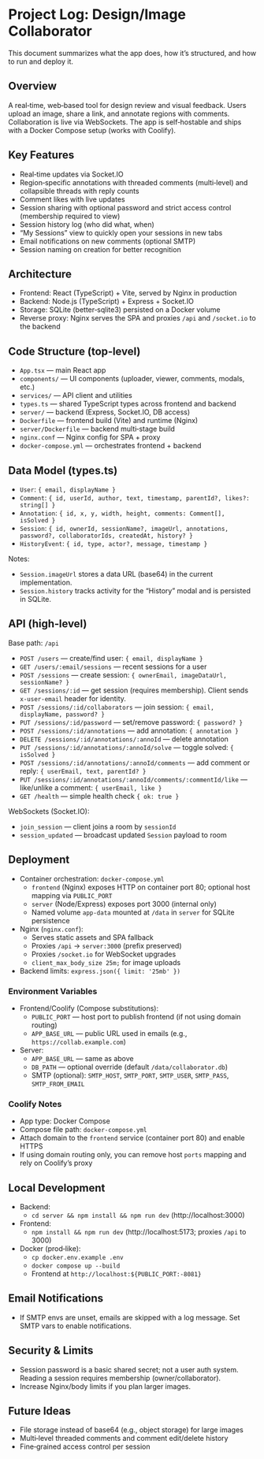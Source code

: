 # Project Log: Design/Image Collaborator

This document summarizes what the app does, how it’s structured, and how to run and deploy it.

## Overview

A real‑time, web‑based tool for design review and visual feedback. Users upload an image, share a link, and annotate regions with comments. Collaboration is live via WebSockets. The app is self‑hostable and ships with a Docker Compose setup (works with Coolify).

## Key Features

- Real‑time updates via Socket.IO
- Region‑specific annotations with threaded comments (multi‑level) and collapsible threads with reply counts
- Comment likes with live updates
- Session sharing with optional password and strict access control (membership required to view)
- Session history log (who did what, when)
- “My Sessions” view to quickly open your sessions in new tabs
- Email notifications on new comments (optional SMTP)
- Session naming on creation for better recognition

## Architecture

- Frontend: React (TypeScript) + Vite, served by Nginx in production
- Backend: Node.js (TypeScript) + Express + Socket.IO
- Storage: SQLite (better‑sqlite3) persisted on a Docker volume
- Reverse proxy: Nginx serves the SPA and proxies `/api` and `/socket.io` to the backend

## Code Structure (top‑level)

- `App.tsx` — main React app
- `components/` — UI components (uploader, viewer, comments, modals, etc.)
- `services/` — API client and utilities
- `types.ts` — shared TypeScript types across frontend and backend
- `server/` — backend (Express, Socket.IO, DB access)
- `Dockerfile` — frontend build (Vite) and runtime (Nginx)
- `server/Dockerfile` — backend multi‑stage build
- `nginx.conf` — Nginx config for SPA + proxy
- `docker-compose.yml` — orchestrates frontend + backend

## Data Model (types.ts)

- `User`: `{ email, displayName }`
- `Comment`: `{ id, userId, author, text, timestamp, parentId?, likes?: string[] }`
- `Annotation`: `{ id, x, y, width, height, comments: Comment[], isSolved }`
- `Session`: `{ id, ownerId, sessionName?, imageUrl, annotations, password?, collaboratorIds, createdAt, history? }`
- `HistoryEvent`: `{ id, type, actor?, message, timestamp }`

Notes:
- `Session.imageUrl` stores a data URL (base64) in the current implementation.
- `Session.history` tracks activity for the “History” modal and is persisted in SQLite.

## API (high‑level)

Base path: `/api`

- `POST /users` — create/find user: `{ email, displayName }`
- `GET /users/:email/sessions` — recent sessions for a user
- `POST /sessions` — create session: `{ ownerEmail, imageDataUrl, sessionName? }`
- `GET /sessions/:id` — get session (requires membership). Client sends `x-user-email` header for identity.
- `POST /sessions/:id/collaborators` — join session: `{ email, displayName, password? }`
- `PUT /sessions/:id/password` — set/remove password: `{ password? }`
- `POST /sessions/:id/annotations` — add annotation: `{ annotation }`
- `DELETE /sessions/:id/annotations/:annoId` — delete annotation
- `PUT /sessions/:id/annotations/:annoId/solve` — toggle solved: `{ isSolved }`
- `POST /sessions/:id/annotations/:annoId/comments` — add comment or reply: `{ userEmail, text, parentId? }`
- `PUT /sessions/:id/annotations/:annoId/comments/:commentId/like` — like/unlike a comment: `{ userEmail, like }`
- `GET /health` — simple health check `{ ok: true }`

WebSockets (Socket.IO):
- `join_session` — client joins a room by `sessionId`
- `session_updated` — broadcast updated `Session` payload to room

## Deployment

- Container orchestration: `docker-compose.yml`
  - `frontend` (Nginx) exposes HTTP on container port 80; optional host mapping via `PUBLIC_PORT`
  - `server` (Node/Express) exposes port 3000 (internal only)
  - Named volume `app-data` mounted at `/data` in `server` for SQLite persistence
- Nginx (`nginx.conf`):
  - Serves static assets and SPA fallback
  - Proxies `/api` → `server:3000` (prefix preserved)
  - Proxies `/socket.io` for WebSocket upgrades
  - `client_max_body_size 25m;` for image uploads
- Backend limits: `express.json({ limit: '25mb' })`

### Environment Variables

- Frontend/Coolify (Compose substitutions):
  - `PUBLIC_PORT` — host port to publish frontend (if not using domain routing)
  - `APP_BASE_URL` — public URL used in emails (e.g., `https://collab.example.com`)
- Server:
  - `APP_BASE_URL` — same as above
  - `DB_PATH` — optional override (default `/data/collaborator.db`)
  - SMTP (optional): `SMTP_HOST`, `SMTP_PORT`, `SMTP_USER`, `SMTP_PASS`, `SMTP_FROM_EMAIL`

### Coolify Notes

- App type: Docker Compose
- Compose file path: `docker-compose.yml`
- Attach domain to the `frontend` service (container port 80) and enable HTTPS
- If using domain routing only, you can remove host `ports` mapping and rely on Coolify’s proxy

## Local Development

- Backend:
  - `cd server && npm install && npm run dev` (http://localhost:3000)
- Frontend:
  - `npm install && npm run dev` (http://localhost:5173; proxies `/api` to 3000)
- Docker (prod‑like):
  - `cp docker.env.example .env`
  - `docker compose up --build`
  - Frontend at `http://localhost:${PUBLIC_PORT:-8081}`

## Email Notifications

- If SMTP envs are unset, emails are skipped with a log message. Set SMTP vars to enable notifications.

## Security & Limits

- Session password is a basic shared secret; not a user auth system. Reading a session requires membership (owner/collaborator).
- Increase Nginx/body limits if you plan larger images.

## Future Ideas

- File storage instead of base64 (e.g., object storage) for large images
- Multi‑level threaded comments and comment edit/delete history
- Fine‑grained access control per session
